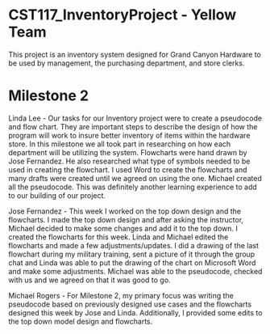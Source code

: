 # CST117_InventoryProject - Yellow Team

This project is an inventory system designed for Grand Canyon Hardware to be used by management, the purchasing department, and store clerks.

# Milestone 2

Linda Lee - Our tasks for our Inventory project were to create a pseudocode and flow chart. They are important steps to describe the design of how the program will work to insure better inventory of items within the hardware store. In this milestone we all took part in researching on how each department will be utilizing the system. Flowcharts were hand drawn by Jose Fernandez. He also researched what type of symbols needed to be used in creating the flowchart. I used Word to create the flowcharts and many drafts were created until we agreed on using the one. Michael created all the pseudocode. This was definitely another learning experience to add to our building of our project.

Jose Fernandez - This week I worked on the top down design and the flowcharts. I made the top down design and after asking the instructor, Michael decided to make some changes and add it to the top down. I created the flowcharts for this week. Linda and Michael edited the flowcharts and made a few adjustments/updates. I did a drawing of the last flowchart during my military training, sent a picture of it through the group chat and Linda was able to put the drawing of the chart  on Microsoft Word and make some adjustments. Michael was able to the pseudocode, checked with us and we agreed on that it was good to go.

Michael Rogers - For Milestone 2, my primary focus was writing the pseudocode based on previously designed use cases and the flowcharts designed this week by Jose and Linda. Additionally, I provided some edits to the top down model design and flowcharts.
